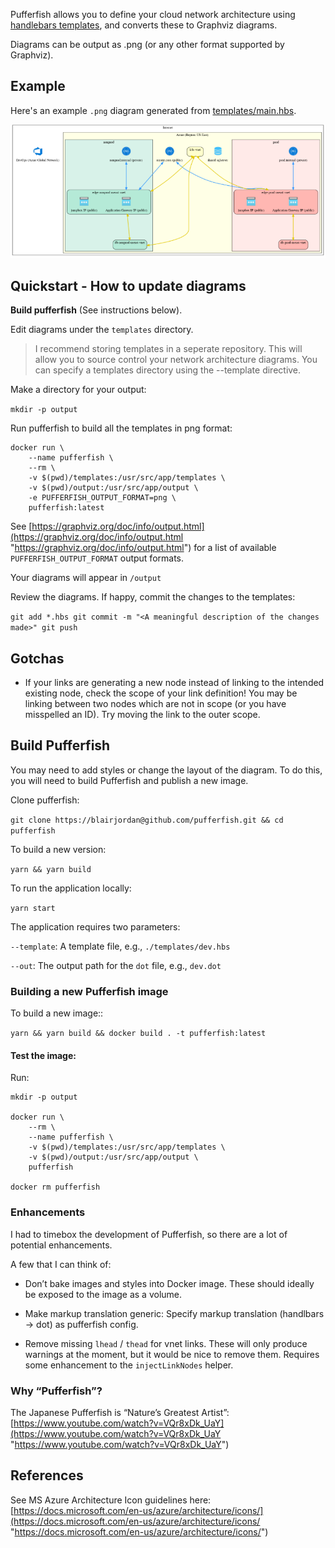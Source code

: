 Pufferfish allows you to define your cloud network architecture using [handlebars templates](https://handlebarsjs.com/), and converts these to Graphviz diagrams.

Diagrams can be output as .png (or any other format supported by Graphviz).

## Example

Here's an example `.png` diagram generated from [templates/main.hbs](templates/main.hbs).

![](screenshots/1.png?raw=true)

## Quickstart - How to update diagrams

**Build pufferfish** (See instructions below).

Edit diagrams under the `templates` directory.

> I recommend storing templates in a seperate repository. This will allow you to source control your network architecture diagrams. You can specify a templates directory using the --template directive.

Make a directory for your output:

`mkdir -p output`

Run pufferfish to build all the templates in png format:
```
docker run \
	--name pufferfish \
	--rm \
	-v $(pwd)/templates:/usr/src/app/templates \
	-v $(pwd)/output:/usr/src/app/output \
	-e PUFFERFISH_OUTPUT_FORMAT=png \
	pufferfish:latest
```

See [https://graphviz.org/doc/info/output.html](https://graphviz.org/doc/info/output.html "https://graphviz.org/doc/info/output.html") for a list of available `PUFFERFISH_OUTPUT_FORMAT` output formats.

Your diagrams will appear in `/output`

Review the diagrams. If happy, commit the changes to the templates:

`git add *.hbs git commit -m "<A meaningful description of the changes made>" git push`

## Gotchas

-   If your links are generating a new node instead of linking to the intended existing node, check the scope of your link definition! You may be linking between two nodes which are not in scope (or you have misspelled an ID). Try moving the link to the outer scope.
    

## Build Pufferfish

You may need to add styles or change the layout of the diagram. To do this, you will need to build Pufferfish and publish a new image.

Clone pufferfish:

`git clone https://blairjordan@github.com/pufferfish.git && cd pufferfish`

To build a new version:

`yarn && yarn build`

To run the application locally:

`yarn start`

The application requires two parameters:

`--template`: A template file, e.g., `./templates/dev.hbs`

`--out`: The output path for the `dot` file, e.g., `dev.dot`

### Building a new Pufferfish image

To build a new image::

`yarn && yarn build && docker build . -t pufferfish:latest`

#### Test the image:

Run:
```
mkdir -p output

docker run \
	--rm \
	--name pufferfish \
	-v $(pwd)/templates:/usr/src/app/templates \
	-v $(pwd)/output:/usr/src/app/output \
	pufferfish

docker rm pufferfish
```

### Enhancements

I had to timebox the development of Pufferfish, so there are a lot of potential enhancements.

A few that I can think of:

-   Don’t bake images and styles into Docker image. These should ideally be exposed to the image as a volume.

-   Make markup translation generic: Specify markup translation (handlbars → dot) as pufferfish config.

-   Remove missing `lhead` / `thead` for vnet links. These will only produce warnings at the moment, but it would be nice to remove them. Requires some enhancement to the `injectLinkNodes` helper.

### **Why “Pufferfish”?**

The Japanese Pufferfish is “Nature’s Greatest Artist”: [https://www.youtube.com/watch?v=VQr8xDk_UaY](https://www.youtube.com/watch?v=VQr8xDk_UaY "https://www.youtube.com/watch?v=VQr8xDk_UaY")

## References

See MS Azure Architecture Icon guidelines here: [https://docs.microsoft.com/en-us/azure/architecture/icons/](https://docs.microsoft.com/en-us/azure/architecture/icons/ "https://docs.microsoft.com/en-us/azure/architecture/icons/")
